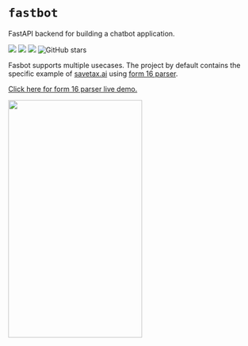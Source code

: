 # `fastbot`

FastAPI backend for building a chatbot application. 

[![](https://img.shields.io/static/v1?label=Licence&message=MIT&color=darkgreen)](https://github.com/INF800/fastbot)
[![](https://img.shields.io/static/v1?label=Release&message=alpha&color=yellow)](https://github.com/INF800/fastbot)
[![](https://img.shields.io/static/v1?label=Python&message=>=3.10&color=indigo)](https://github.com/INF800/fastbot) <img src="https://img.shields.io/github/stars/INF800/fastbot.svg?style=social&" alt="GitHub stars">


Fasbot supports multiple usecases. The project by default contains the specific example of [savetax.ai]([https://savetax.ai](https://whatsapp.savetax.ai/)) using [form 16 parser](https://github.com/INF800/form16-parser).


[Click here for form 16 parser live demo.](https://huggingface.co/spaces/arakesh/form16-parser)

<img src="https://github.com/INF800/fastbot/assets/45640029/71f107a9-4af4-4acc-8838-d4b505eb70e7" width="270" height="480"/>
